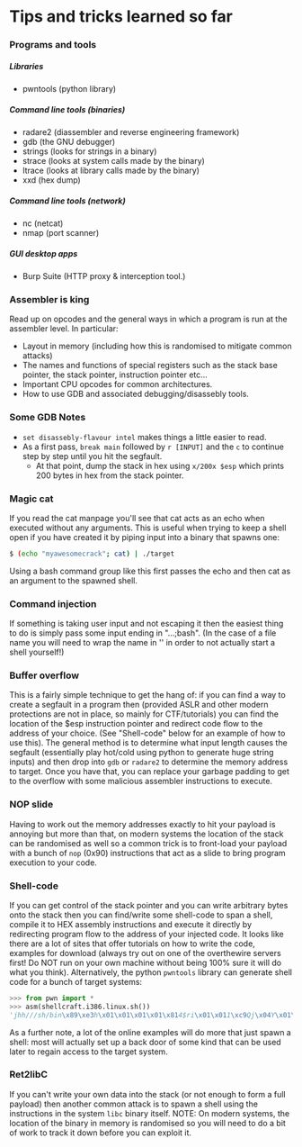 Tips and tricks learned so far
==============================

### Programs and tools
##### Libraries
- pwntools (python library)

##### Command line tools (binaries)
- radare2 (diassembler and reverse engineering framework)
- gdb (the GNU debugger)
- strings (looks for strings in a binary)
- strace (looks at system calls made by the binary)
- ltrace (looks at library calls made by the binary)
- xxd (hex dump)

##### Command line tools (network)
- nc (netcat)
- nmap (port scanner)

##### GUI desktop apps
- Burp Suite (HTTP proxy & interception tool.)


### Assembler is king
Read up on opcodes and the general ways in which a program is run at the
assembler level. In particular:
  - Layout in memory (including how this is randomised to mitigate common
  attacks)
  - The names and functions of special registers such as the stack base pointer,
  the stack pointer, instruction pointer etc...
  - Important CPU opcodes for common architectures.
  - How to use GDB and associated debugging/disassebly tools.


### Some GDB Notes
- `set disassebly-flavour intel` makes things a little easier to read.
- As a first pass, `break main` followed by `r [INPUT]` and the `c` to continue
  step by step until you hit the segfault.
  - At that point, dump the stack in hex using `x/200x $esp` which prints 200
  bytes in hex from the stack pointer.


### Magic cat
If you read the cat manpage you'll see that cat acts as an echo when executed
without any arguments. This is useful when trying to keep a shell open if you
have created it by piping input into a binary that spawns one:
```bash
$ (echo "myawesomecrack"; cat) | ./target
```
Using a bash command group like this first passes the echo and then cat as an
argument to the spawned shell.


### Command injection
If something is taking user input and not escaping it then the easiest thing to
do is simply pass some input ending in "...;bash". (In the case of a file name
you will need to wrap the name in '' in order to not actually start a shell
yourself!)


### Buffer overflow
This is a fairly simple technique to get the hang of: if you can find a way to
create a segfault in a program then (provided ASLR and other modern protections
are not in place, so mainly for CTF/tutorials) you can find the location of the
$esp instruction pointer and redirect code flow to the address of your choice.
(See "Shell-code" below for an example of how to use this).
The general method is to determine what input length causes the segfault
(essentially play hot/cold using python to generate huge string inputs) and then
drop into `gdb` or `radare2` to determine the memory address to target. Once you
have that, you can replace your garbage padding to get to the overflow with
some malicious assembler instructions to execute.


### NOP slide
Having to work out the memory addresses exactly to hit your payload is annoying
but more than that, on modern systems the location of the stack can be
randomised as well so a common trick is to front-load your payload with a bunch
of `nop` (0x90) instructions that act as a slide to bring program execution to
your code.


### Shell-code
If you can get control of the stack pointer and you can write arbitrary bytes
onto the stack then you can find/write some shell-code to span a shell, compile
it to HEX assembly instructions and execute it directly by redirecting program
flow to the address of your injected code. It looks like there are a lot of
sites that offer tutorials on how to write the code, examples for download
(always try out on one of the overthewire servers first! Do NOT run on your own
machine without being 100% sure it will do what you think). Alternatively, the
python `pwntools` library can generate shell code for a bunch of target
systems:

```python
>>> from pwn import *
>>> asm(shellcraft.i386.linux.sh())
'jhh///sh/bin\x89\xe3h\x01\x01\x01\x01\x814$ri\x01\x011\xc9Qj\x04Y\x01\xe1Q\x89\xe11\xd2j\x0bX\xcd\x80'
```

As a further note, a lot of the online examples will do more that just spawn a
shell: most will actually set up a back door of some kind that can be used later
to regain access to the target system.


### Ret2libC
If you can't write your own data into the stack (or not enough to form a full
payload) then another common attack is to spawn a shell using the instructions
in the system `libc` binary itself.
NOTE: On modern systems, the location of the binary in memory is randomised so
you will need to do a bit of work to track it down before you can exploit it.
